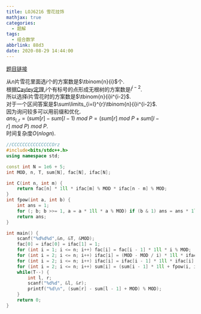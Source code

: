 ```yaml
---
title: LOJ6216 雪花挂饰
mathjax: true
categories:
  - 题解
tags:
  - 组合数学
abbrlink: 88d3
date: 2020-08-29 14:44:00
---
```



[题目链接](https://loj.ac/problem/6216)

从$n$片雪花里面选$i$个的方案数是$\tbinom{n}{i}$个.  
根据[Cayley定理](https://zh.wikipedia.org/zh/%E5%87%B1%E8%90%8A%E5%AE%9A%E7%90%86),$i$个有标号的点形成无根树的方案数是$i^{i-2}$.  
所以选择$i$片雪花时的方案数是$\tbinom{n}{i}i^{i-2}$.  
对于一个区间答案是$\sum\limits_{i=l}^{r}\tbinom{n}{i}i^{i-2}$.  
因为询问较多可以用前缀和优化.   
$ans_{l,r}=(sum[r]-sum[l-1)\ mod\ P=(sum[r]\ mod\ P+sum[l-r]\ mod\ P)\ mod\ P$.    
时间复杂度$O(nlogn)$.   

```cpp
//CCCCCCCCCCCCCCCOrz
#include<bits/stdc++.h>
using namespace std;

const int N = 1e6 + 5;
int MOD, n, T, sum[N], fac[N], ifac[N];

int C(int n, int m) {
    return fac[n] * 1ll * ifac[m] % MOD * ifac[n - m] % MOD;
}
int fpow(int a, int b) {
    int ans = 1;
    for (; b; b >>= 1, a = a * 1ll * a % MOD) if (b & 1) ans = ans * 1ll * a % MOD;
    return ans;
}

int main() {
    scanf("%d%d%d",&n, &T, &MOD);
    fac[0] = ifac[0] = ifac[1] = 1;
    for (int i = 1; i <= n; i++) fac[i] = fac[i - 1] * 1ll * i % MOD;
    for (int i = 2; i <= n; i++) ifac[i] = (MOD - MOD / i) * 1ll * ifac[MOD % i] % MOD;
    for (int i = 2; i <= n; i++) ifac[i] = ifac[i - 1] * 1ll * ifac[i] % MOD;
    for (int i = 2; i <= n; i++) sum[i] = (sum[i - 1] * 1ll + fpow(i, i - 2) * 1ll * C(n, i)) % MOD;
    while(T--) {
        int l, r;
        scanf("%d%d", &l, &r);
        printf("%d\n", (sum[r] - sum[l - 1] + MOD) % MOD);
    }
    return 0;
}
```